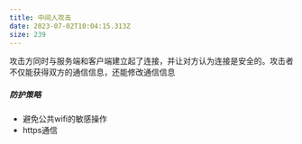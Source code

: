 ```yaml
---
title: 中间人攻击
date: 2023-07-02T10:04:15.313Z
size: 239
---
```

攻击方同时与服务端和客户端建立起了连接，并让对方认为连接是安全的。攻击者不仅能获得双方的通信信息，还能修改通信信息

##### 防护策略
- 避免公共wifi的敏感操作
- https通信
